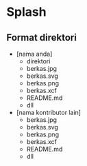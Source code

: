 # Splash

## Format direktori
- [nama anda]
	- direktori
	- berkas.jpg
	- berkas.svg
	- berkas.png
	- berkas.xcf
	- README.md
	- dll
- [nama kontributor lain]
	- berkas.jpg
	- berkas.svg
	- berkas.png
	- berkas.xcf
	- README.md
	- dll
